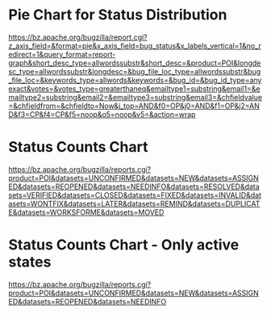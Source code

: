 
# Pie Chart for Status Distribution

https://bz.apache.org/bugzilla/report.cgi?z_axis_field=&format=pie&x_axis_field=bug_status&x_labels_vertical=1&no_redirect=1&query_format=report-graph&short_desc_type=allwordssubstr&short_desc=&product=POI&longdesc_type=allwordssubstr&longdesc=&bug_file_loc_type=allwordssubstr&bug_file_loc=&keywords_type=allwords&keywords=&bug_id=&bug_id_type=anyexact&votes=&votes_type=greaterthaneq&emailtype1=substring&email1=&emailtype2=substring&email2=&emailtype3=substring&email3=&chfieldvalue=&chfieldfrom=&chfieldto=Now&j_top=AND&f0=OP&j0=AND&f1=OP&j2=AND&f3=CP&f4=CP&f5=noop&o5=noop&v5=&action=wrap

# Status Counts Chart

https://bz.apache.org/bugzilla/reports.cgi?product=POI&datasets=UNCONFIRMED&datasets=NEW&datasets=ASSIGNED&datasets=REOPENED&datasets=NEEDINFO&datasets=RESOLVED&datasets=VERIFIED&datasets=CLOSED&datasets=FIXED&datasets=INVALID&datasets=WONTFIX&datasets=LATER&datasets=REMIND&datasets=DUPLICATE&datasets=WORKSFORME&datasets=MOVED

# Status Counts Chart - Only active states

https://bz.apache.org/bugzilla/reports.cgi?product=POI&datasets=UNCONFIRMED&datasets=NEW&datasets=ASSIGNED&datasets=REOPENED&datasets=NEEDINFO
